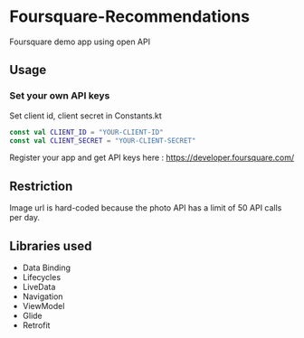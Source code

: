 # Foursquare-Recommendations
Foursquare demo app using open API

## Usage
### Set your own API keys
Set client id, client secret in Constants.kt
```kotlin
const val CLIENT_ID = "YOUR-CLIENT-ID"
const val CLIENT_SECRET = "YOUR-CLIENT-SECRET"
```
Register your app and get API keys here : https://developer.foursquare.com/

## Restriction
Image url is hard-coded because the photo API has a limit of 50 API calls per day.

## Libraries used
* Data Binding
* Lifecycles
* LiveData
* Navigation
* ViewModel
* Glide
* Retrofit
